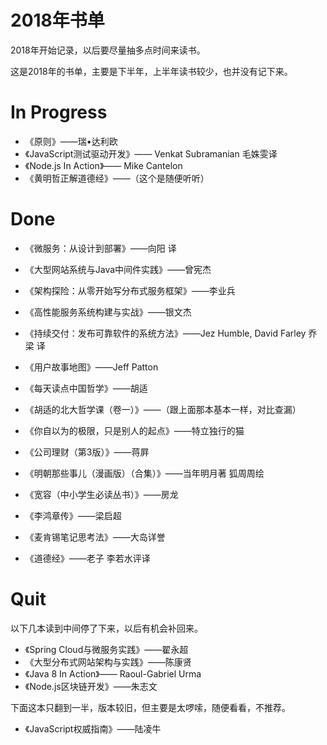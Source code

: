 2018年书单
===
2018年开始记录，以后要尽量抽多点时间来读书。

这是2018年的书单，主要是下半年，上半年读书较少，也并没有记下来。

# In Progress
* 《原则》——瑞•达利欧
* 《JavaScript测试驱动开发》—— Venkat Subramanian 毛姝雯译
* 《Node.js In Action》—— Mike Cantelon
* 《黄明哲正解道德经》——（这个是随便听听）

# Done
* 《微服务：从设计到部署》——向阳 译
* 《大型网站系统与Java中间件实践》——曾宪杰
* 《架构探险：从零开始写分布式服务框架》——李业兵
* 《高性能服务系统构建与实战》——银文杰

* 《持续交付：发布可靠软件的系统方法》——Jez Humble, David Farley 乔梁 译
* 《用户故事地图》——Jeff Patton

* 《每天读点中国哲学》——胡适
* 《胡适的北大哲学课（卷一）》——（跟上面那本基本一样，对比查漏）
* 《你自以为的极限，只是别人的起点》——特立独行的猫
* 《公司理财（第3版）》——蒋屛
* 《明朝那些事儿（漫画版）（合集）》——当年明月著 狐周周绘
* 《宽容（中小学生必读丛书）》——房龙
* 《李鸿章传》——梁启超
* 《麦肯锡笔记思考法》——大岛详誉
* 《道德经》——老子 李若水评译

# Quit
以下几本读到中间停了下来，以后有机会补回来。
* 《Spring Cloud与微服务实践》——翟永超
* 《大型分布式网站架构与实践》——陈康贤
* 《Java 8 In Action》—— Raoul-Gabriel Urma
* 《Node.js区块链开发》——朱志文

下面这本只翻到一半，版本较旧，但主要是太啰嗦，随便看看，不推荐。
* 《JavaScript权威指南》——陆凌牛
